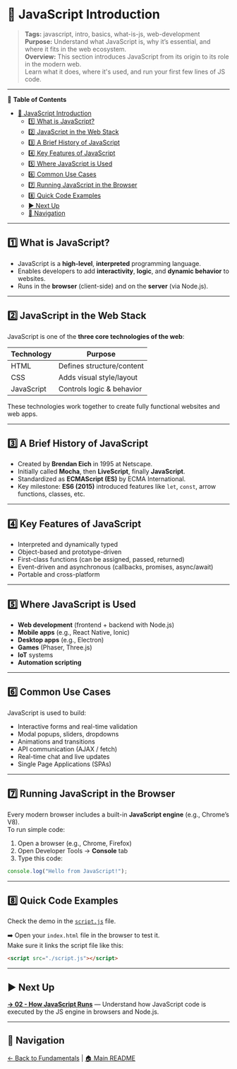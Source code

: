 # 📘 JavaScript Introduction

> **Tags:** javascript, intro, basics, what-is-js, web-development  
> **Purpose:** Understand what JavaScript is, why it’s essential, and where it fits in the web ecosystem.  
> **Overview:** This section introduces JavaScript from its origin to its role in the modern web.  
> Learn what it does, where it's used, and run your first few lines of JS code.

---

📝 **Table of Contents**

- [📘 JavaScript Introduction](#-javascript-introduction)
  - [1️⃣ What is JavaScript?](#1️⃣-what-is-javascript)
  - [2️⃣ JavaScript in the Web Stack](#2️⃣-javascript-in-the-web-stack)
  - [3️⃣ A Brief History of JavaScript](#3️⃣-a-brief-history-of-javascript)
  - [4️⃣ Key Features of JavaScript](#4️⃣-key-features-of-javascript)
  - [5️⃣ Where JavaScript is Used](#5️⃣-where-javascript-is-used)
  - [6️⃣ Common Use Cases](#6️⃣-common-use-cases)
  - [7️⃣ Running JavaScript in the Browser](#7️⃣-running-javascript-in-the-browser)
  - [8️⃣ Quick Code Examples](#8️⃣-quick-code-examples)
  - [▶️ Next Up](#️-next-up)
  - [🔁 Navigation](#-navigation)

---

## 1️⃣ What is JavaScript?

- JavaScript is a **high-level**, **interpreted** programming language.  
- Enables developers to add **interactivity**, **logic**, and **dynamic behavior** to websites.  
- Runs in the **browser** (client-side) and on the **server** (via Node.js).  

---

## 2️⃣ JavaScript in the Web Stack

JavaScript is one of the **three core technologies of the web**:

| Technology | Purpose                     |
|------------|-----------------------------|
| HTML       | Defines structure/content   |
| CSS        | Adds visual style/layout    |
| JavaScript | Controls logic & behavior   |

These technologies work together to create fully functional websites and web apps.

---

## 3️⃣ A Brief History of JavaScript

- Created by **Brendan Eich** in 1995 at Netscape.  
- Initially called **Mocha**, then **LiveScript**, finally **JavaScript**.  
- Standardized as **ECMAScript (ES)** by ECMA International.  
- Key milestone: **ES6 (2015)** introduced features like `let`, `const`, arrow functions, classes, etc.  

---

## 4️⃣ Key Features of JavaScript

- Interpreted and dynamically typed  
- Object-based and prototype-driven  
- First-class functions (can be assigned, passed, returned)  
- Event-driven and asynchronous (callbacks, promises, async/await)  
- Portable and cross-platform  

---

## 5️⃣ Where JavaScript is Used

- **Web development** (frontend + backend with Node.js)  
- **Mobile apps** (e.g., React Native, Ionic)  
- **Desktop apps** (e.g., Electron)  
- **Games** (Phaser, Three.js)  
- **IoT** systems  
- **Automation scripting**  

---

## 6️⃣ Common Use Cases

JavaScript is used to build:

- Interactive forms and real-time validation  
- Modal popups, sliders, dropdowns  
- Animations and transitions  
- API communication (AJAX / fetch)  
- Real-time chat and live updates  
- Single Page Applications (SPAs)  

---

## 7️⃣ Running JavaScript in the Browser

Every modern browser includes a built-in **JavaScript engine** (e.g., Chrome’s V8).  
To run simple code:

1. Open a browser (e.g., Chrome, Firefox)  
2. Open Developer Tools → **Console** tab  
3. Type this code:

```js
console.log("Hello from JavaScript!");
```

---

## 8️⃣ Quick Code Examples

Check the demo in the [`script.js`](./script.js) file.

➡️ Open your `index.html` file in the browser to test it.  
Make sure it links the script file like this:

```html
<script src="./script.js"></script>
```

---

## ▶️ Next Up

**[→ 02 - How JavaScript Runs](../02-js-runtime/README.md)** — Understand how JavaScript code is executed by the JS engine in browsers and Node.js.

---

## 🔁 Navigation

[← Back to Fundamentals](../README.md) | [🏠 Main README](../../README.md)
